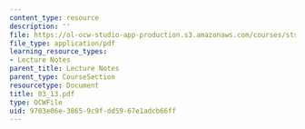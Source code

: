 ```yaml
---
content_type: resource
description: ''
file: https://ol-ocw-studio-app-production.s3.amazonaws.com/courses/sts-001-technology-in-american-history-spring-2006/9703e06e38659c9fdd5967e1adcb66ff_03_13.pdf
file_type: application/pdf
learning_resource_types:
- Lecture Notes
parent_title: Lecture Notes
parent_type: CourseSection
resourcetype: Document
title: 03_13.pdf
type: OCWFile
uid: 9703e06e-3865-9c9f-dd59-67e1adcb66ff
---
```


